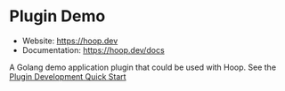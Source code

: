 # Plugin Demo

- Website: https://hoop.dev
- Documentation: https://hoop.dev/docs

A Golang demo application plugin that could be used with Hoop.
See the [Plugin Development Quick Start](http://localhost:3000/docs/quickstarts/plugin-development)
